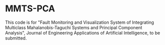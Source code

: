 # MMTS-PCA

This code is for "Fault Monitoring and Visualization System of Integrating Multiclass Mahalanobis-Taguchi Systems and Principal Component Analysis", Journal of Engineering Applications of Artificial Intelligence, to be submitted.

